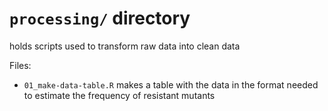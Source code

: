 # `processing/` directory

holds scripts used to transform raw data into clean data

Files:

- `01_make-data-table.R` makes a table with the data in the format needed to estimate the frequency of resistant mutants
